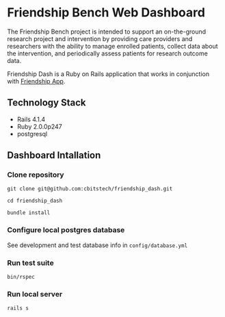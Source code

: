 Friendship Bench Web Dashboard
==========================
The Friendship Bench project is intended to support an on-the-ground research project and intervention by providing care providers and researchers with the ability to manage enrolled patients, collect data about the intervention, and periodically assess patients for research outcome data.

Friendship Dash is a Ruby on Rails application that works in conjunction with [Friendship App](https://github.com/cbitstech/friendship_app).

## Technology Stack
- Rails 4.1.4
- Ruby 2.0.0p247
- postgresql

## Dashboard Intallation

### Clone repository

`git clone git@github.com:cbitstech/friendship_dash.git`

`cd friendship_dash`

`bundle install`

### Configure local postgres database

See development and test database info in `config/database.yml`

### Run test suite

`bin/rspec`

### Run local server

`rails s`
